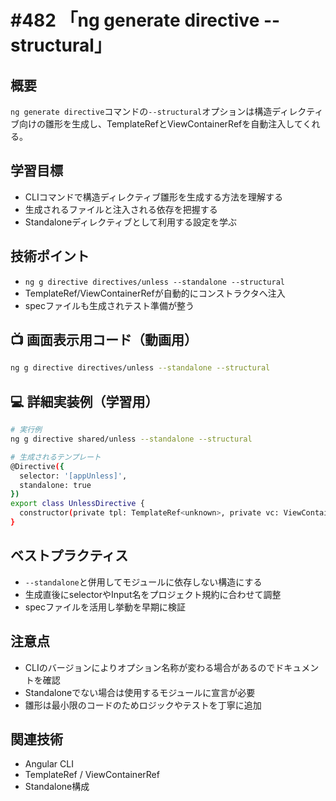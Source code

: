 # #482 「ng generate directive --structural」

## 概要
`ng generate directive`コマンドの`--structural`オプションは構造ディレクティブ向けの雛形を生成し、TemplateRefとViewContainerRefを自動注入してくれる。

## 学習目標
- CLIコマンドで構造ディレクティブ雛形を生成する方法を理解する
- 生成されるファイルと注入される依存を把握する
- Standaloneディレクティブとして利用する設定を学ぶ

## 技術ポイント
- `ng g directive directives/unless --standalone --structural`
- TemplateRef/ViewContainerRefが自動的にコンストラクタへ注入
- specファイルも生成されテスト準備が整う

## 📺 画面表示用コード（動画用）
```bash
ng g directive directives/unless --standalone --structural
```

## 💻 詳細実装例（学習用）
```bash
# 実行例
ng g directive shared/unless --standalone --structural

# 生成されるテンプレート
@Directive({
  selector: '[appUnless]',
  standalone: true
})
export class UnlessDirective {
  constructor(private tpl: TemplateRef<unknown>, private vc: ViewContainerRef) {}
}
```

## ベストプラクティス
- `--standalone`と併用してモジュールに依存しない構造にする
- 生成直後にselectorやInput名をプロジェクト規約に合わせて調整
- specファイルを活用し挙動を早期に検証

## 注意点
- CLIのバージョンによりオプション名称が変わる場合があるのでドキュメントを確認
- Standaloneでない場合は使用するモジュールに宣言が必要
- 雛形は最小限のコードのためロジックやテストを丁寧に追加

## 関連技術
- Angular CLI
- TemplateRef / ViewContainerRef
- Standalone構成
